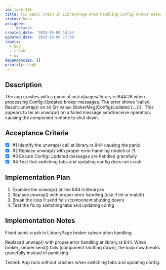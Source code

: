 ```yaml
---
id: task-415
title: Fix panic crash in LibraryPage when handling Config broker messages
status: Done
assignee:
  - '@claude'
created_date: '2025-10-06 14:54'
updated_date: '2025-10-06 17:30'
labels:
  - bug
  - crash
  - ui
dependencies: []
priority: high
---
```


## Description

The app crashes with a panic at src/ui/pages/library.rs:844:26 when processing Config::Updated broker messages. The error shows 'called Result::unwrap() on an Err value: BrokerMsg(Config(Updated {...}))'. This appears to be an unwrap() on a failed message send/receive operation, causing the component runtime to shut down.

## Acceptance Criteria
<!-- AC:BEGIN -->
- [x] #1 Identify the unwrap() call at library.rs:844 causing the panic
- [x] #2 Replace unwrap() with proper error handling (match or ?)
- [x] #3 Ensure Config::Updated messages are handled gracefully
- [x] #4 Test that switching tabs and updating config does not crash
<!-- AC:END -->


## Implementation Plan

1. Examine the unwrap() at line 844 in library.rs
2. Replace unwrap() with proper error handling (use if let or match)
3. Break the loop if send fails (component shutting down)
4. Test the fix by switching tabs and updating config


## Implementation Notes

Fixed panic crash in LibraryPage broker subscription handling.

Replaced unwrap() with proper error handling at library.rs:844. When broker_sender.send() fails (component shutting down), the loop now breaks gracefully instead of panicking.

Tested: App runs without crashes when switching tabs and updating config.
